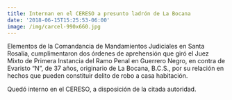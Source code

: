 ```yaml
---
title: Internan en el CERESO a presunto ladrón de La Bocana
date: '2018-06-15T15:25:53-06:00'
image: /img/carcel-990x660.jpg
---
```

Elementos de la Comandancia de Mandamientos Judiciales en Santa Rosalía, cumplimentaron dos órdenes de aprehensión que giró el Juez Mixto de Primera Instancia del Ramo Penal en Guerrero Negro, en contra de Evaristo “N”, de 37 años, originario de La Bocana, B.C.S., por su relación en hechos que pueden constituir delito de robo a casa habitación. 

Quedó interno en el CERESO, a disposición de la citada autoridad.
